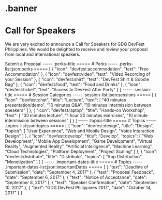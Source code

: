 .banner
=====
# Call for Speakers

We are very excited to announce a Call for Speakers for GDG DevFest Philippines. We would be delighted to receive and review your proposal from local and international speakers.

<devfest-button target="_blank" href="https://goo.gl/SibpuX">
  Submit a Proposal
</devfest-button>
-----
.perks-title
=====
# Perks
-----
.perks-list:json:perks
=====
[
  {
    "icon": "devfest:accommodation",
    "text": "Free Accommodation"
  },
  {
    "icon": "devfest:video",
    "text": "Video Recording of your Session"
  },
  {
    "icon": "devfest:shirt",
    "text": "DevFest Shirt & Goodie Bag"
  },
  {
    "icon": "devfest:food",
    "text": "Food and Drinks"
  },
  {
    "icon": "devfest:ticket",
    "text": "Access to DevFest After Party"
  }
]
-----
.session-title
=====
# Session Categories
-----
.session-list:json:sessions
=====
[
  {
    "icon": "devfest:chat",
    "title": "Lecture",
    "text": [
      "40 minutes presentation/demo",
      "10 minutes Q&A",
      "10 minutes intermission between speakers"
    ]
  },
  {
    "icon": "devfest:laptop",
    "title": "Hands-on Workshop",
    "text": [
      "30 minutes lecture",
      "1 hour 20 minutes exercises",
      "10 minute intermission between sessions"
    ]
  }
]
-----
.topics-title
=====
# Topics
-----
.topics-list:json:topics
=====
[
  {
    "icon": "devfest:design",
    "title": "Design",
    "topics": [
      "User Experience",
      "Web and Mobile Design",
      "Voice Interaction Design"
    ]
  },
  {
    "icon": "devfest:develop",
    "title": "Develop",
    "topics": [
      "Web Development",
      "Mobile App Development",
      "Game Development",
      "Virtual Reality",
      "Augmented Reality",
      "Artificial Intelligence",
      "Machine Learning",
      "Cloud Technologies",
      "Platform Deployment",
      "Project Scaling"
    ]
  },
  {
    "icon": "devfest:distribute",
    "title": "Distribute",
    "topics": [
      "App Distribution",
      "Monetization"
    ]
  }
]
-----
.important-dates-title
=====
# Topics
-----
.important-dates-list:json:importantDates
=====
[
  {
    "text": "Deadline of Submission",
    "date": "September 4, 2017"
  },
  {
    "text": "Proposal Feedback",
    "date": "September 6, 2017"
  },
  {
    "text": "Notice of Acceptance",
    "date": "September 8, 2017"
  },
  {
    "text": "Speaker Confirmation",
    "date": "September 10, 2017"
  },
  {
    "text": "GDG DevFest Philippines 2017",
    "date": "October 14, 2017"
  }
]
